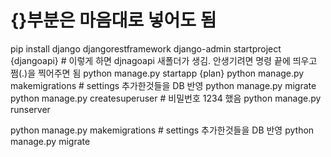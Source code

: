 # {}부분은 마음대로 넣어도 됨

pip install django djangorestframework
django-admin startproject {djangoapi} # 이렇게 하면 djnagoapi 새폴더가 생김. 안생기려면 명령 끝에 띄우고 쩜(.)을 찍어주면 됨
python manage.py startapp {plan}
python manage.py makemigrations # settings 추가한것들을 DB 반영
python manage.py migrate
python manage.py createsuperuser # 비밀번호 1234 했음
python manage.py runserver

python manage.py makemigrations # settings 추가한것들을 DB 반영
python manage.py migrate
